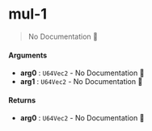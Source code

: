 # mul\-1

> No Documentation 🚧

#### Arguments

- **arg0** : `U64Vec2` \- No Documentation 🚧
- **arg1** : `U64Vec2` \- No Documentation 🚧

#### Returns

- **arg0** : `U64Vec2` \- No Documentation 🚧